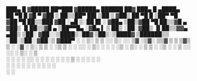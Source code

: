  ███▄    █ ▓█████  ██▀███  ▓█████▄   ██████     ██▓ ███▄    █  ▄████▄  
 ██ ▀█   █ ▓█   ▀ ▓██ ▒ ██▒▒██▀ ██▌▒██    ▒    ▓██▒ ██ ▀█   █ ▒██▀ ▀█  
▓██  ▀█ ██▒▒███   ▓██ ░▄█ ▒░██   █▌░ ▓██▄      ▒██▒▓██  ▀█ ██▒▒▓█    ▄ 
▓██▒  ▐▌██▒▒▓█  ▄ ▒██▀▀█▄  ░▓█▄   ▌  ▒   ██▒   ░██░▓██▒  ▐▌██▒▒▓▓▄ ▄██▒
▒██░   ▓██░░▒████▒░██▓ ▒██▒░▒████▓ ▒██████▒▒   ░██░▒██░   ▓██░▒ ▓███▀ ░
░ ▒░   ▒ ▒ ░░ ▒░ ░░ ▒▓ ░▒▓░ ▒▒▓  ▒ ▒ ▒▓▒ ▒ ░   ░▓  ░ ▒░   ▒ ▒ ░ ░▒ ▒  ░
░ ░░   ░ ▒░ ░ ░  ░  ░▒ ░ ▒░ ░ ▒  ▒ ░ ░▒  ░ ░    ▒ ░░ ░░   ░ ▒░  ░  ▒   
   ░   ░ ░    ░     ░░   ░  ░ ░  ░ ░  ░  ░      ▒ ░   ░   ░ ░ ░        
         ░    ░  ░   ░        ░          ░      ░           ░ ░ ░      
                            ░                                 ░        

